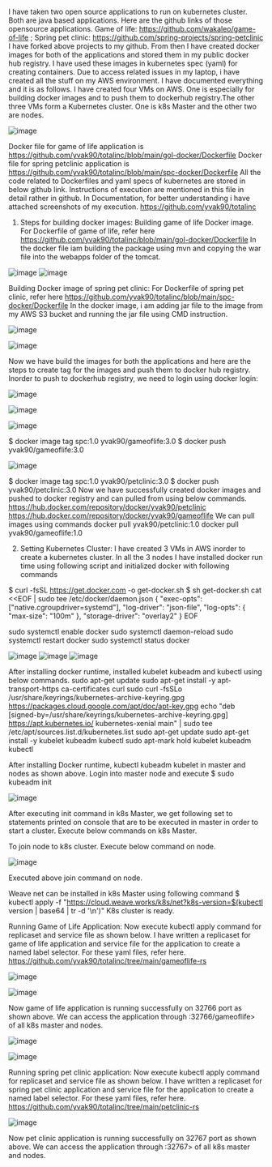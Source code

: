 
I have taken two open source applications to run on kubernetes cluster. Both are java based applications. Here are the github links of those opensource applications.
Game of life: https://github.com/wakaleo/game-of-life ; 
Spring pet clinic: https://github.com/spring-projects/spring-petclinic
I have forked above projects to my github. From then I have created docker images for both of the applications and stored them in my public docker hub registry. I have used these images in kubernetes spec (yaml) for creating containers. Due to access related issues in my laptop, i have created all the stuff on my AWS environment. I have documented everything and it is as follows.
I have created four VMs on AWS. One is especially for building docker images and to push them to dockerhub registry.The other three VMs form a Kubernetes cluster. One is k8s Master and the other two are nodes.


![image](https://user-images.githubusercontent.com/58933081/114049561-299d4600-98a9-11eb-8926-07aa6697d488.png)


 
Docker file for game of life application is https://github.com/yvak90/totalinc/blob/main/gol-docker/Dockerfile
Docker file for spring petclinic application is 
https://github.com/yvak90/totalinc/blob/main/spc-docker/Dockerfile
All the code related to Dockerfiles and yaml specs of kubernetes are stored in below github link. Instructions of execution are mentioned in this file in detail rather in github. In Documentation, for better understanding i have attached screenshots of my execution.
https://github.com/yvak90/totalinc




1. Steps for building docker images:
Building game of life Docker image. For Dockerfile of game of life, refer here https://github.com/yvak90/totalinc/blob/main/gol-docker/Dockerfile
In the docker file iam building the package using mvn and copying the war file into the webapps folder of the tomcat. 
 
![image](https://user-images.githubusercontent.com/58933081/114049784-5e110200-98a9-11eb-94c3-8de598a8d824.png)
![image](https://user-images.githubusercontent.com/58933081/114049820-65d0a680-98a9-11eb-8e5e-aa03b615109c.png)


Building Docker image of spring pet clinic:
For Dockerfile of spring pet clinic, refer here https://github.com/yvak90/totalinc/blob/main/spc-docker/Dockerfile
In the docker image, i am adding jar file to the image from my AWS S3 bucket and running the jar file using CMD instruction.
 
 ![image](https://user-images.githubusercontent.com/58933081/114049930-7b45d080-98a9-11eb-812e-2202e29d206c.png)

![image](https://user-images.githubusercontent.com/58933081/114049999-8993ec80-98a9-11eb-95aa-bf68b9583897.png)

 

Now we have build the images for both the applications and here are the steps to create tag for the images and push them to docker hub registry.
Inorder to push to dockerhub registry, we need to login using docker login:
 
![image](https://user-images.githubusercontent.com/58933081/114050055-93b5eb00-98a9-11eb-9459-27fe7594483b.png)

![image](https://user-images.githubusercontent.com/58933081/114050105-9d3f5300-98a9-11eb-9ab7-8e9f676fbc6b.png)

![image](https://user-images.githubusercontent.com/58933081/114050130-a3353400-98a9-11eb-8d7e-7045e291e8a6.png)

 
$ docker image tag spc:1.0 yvak90/gameoflife:3.0
$ docker push yvak90/gameoflife:3.0

![image](https://user-images.githubusercontent.com/58933081/114050184-adefc900-98a9-11eb-9b69-cd476a0c1a8d.png)
 
$ docker image tag spc:1.0 yvak90/petclinic:3.0
$ docker push yvak90/petclinic:3.0
Now we have successfully created docker images and pushed to docker registry and can pulled from using below commands.
https://hub.docker.com/repository/docker/yvak90/petclinic
https://hub.docker.com/repository/docker/yvak90/gameoflife
We can pull images using commands
docker pull yvak90/petclinic:1.0
docker pull yvak90/gameoflife:1.0

2. Setting Kubernetes Cluster:
I have created 3 VMs in AWS inorder to create a kubernetes cluster. In all the 3 nodes I have installed docker run time using following script and initialized docker with following commands

 $ curl -fsSL https://get.docker.com -o get-docker.sh
 $ sh get-docker.sh
cat <<EOF | sudo tee /etc/docker/daemon.json
{
  "exec-opts": ["native.cgroupdriver=systemd"],
  "log-driver": "json-file",
  "log-opts": {
    "max-size": "100m"
  },
  "storage-driver": "overlay2"
}
EOF

sudo systemctl enable docker
sudo systemctl daemon-reload
sudo systemctl restart docker
sudo systemctl status docker
 
![image](https://user-images.githubusercontent.com/58933081/114050266-bfd16c00-98a9-11eb-9fcc-c5895e2f3169.png)
![image](https://user-images.githubusercontent.com/58933081/114050304-c5c74d00-98a9-11eb-8348-51fa97e58542.png)
![image](https://user-images.githubusercontent.com/58933081/114050337-ce1f8800-98a9-11eb-9f04-d955fc46f6f1.png)
 

 

After installing docker runtime, installed kubelet kubeadm and kubectl using below commands.
sudo apt-get update
sudo apt-get install -y apt-transport-https ca-certificates curl
sudo curl -fsSLo /usr/share/keyrings/kubernetes-archive-keyring.gpg https://packages.cloud.google.com/apt/doc/apt-key.gpg
echo "deb [signed-by=/usr/share/keyrings/kubernetes-archive-keyring.gpg] https://apt.kubernetes.io/ kubernetes-xenial main" | sudo tee /etc/apt/sources.list.d/kubernetes.list
sudo apt-get update
sudo apt-get install -y kubelet kubeadm kubectl
sudo apt-mark hold kubelet kubeadm kubectl


After installing Docker runtime, kubectl kubeadm kubelet in master and nodes as shown above. Login into master node and execute
$ sudo kubeadm init
 
![image](https://user-images.githubusercontent.com/58933081/114050415-e099c180-98a9-11eb-893c-f16fa3535044.png)

After executing init command in k8s Master, we get following set to statements printed on console that are to be executed in master in order to start a cluster. Execute below commands on k8s Master. 




To join node to k8s cluster. Execute below command on node.
 
![image](https://user-images.githubusercontent.com/58933081/114050508-f4ddbe80-98a9-11eb-9cc8-7c03c928efd3.png)


Executed above join command on node.




Weave net can be installed in k8s Master using following command
$ kubectl apply -f "https://cloud.weave.works/k8s/net?k8s-version=$(kubectl version | base64 | tr -d '\n')"
K8s cluster is ready.
 

Running Game of Life Application:
Now execute kubectl apply command for replicaset and service file as shown below.  I have written a replicaset for game of life application and service file for the application to create a named label selector. For these yaml files, refer here.
https://github.com/yvak90/totalinc/tree/main/gameoflife-rs

 ![image](https://user-images.githubusercontent.com/58933081/114050661-18a10480-98aa-11eb-909a-c82cba708587.png)

![image](https://user-images.githubusercontent.com/58933081/114050691-1dfe4f00-98aa-11eb-86c6-89c32ed1794b.png)
 
Now game of life application is running successfully on 32766 port as shown above. We can access the application through <Public ipv4address>:32766/gameoflife> of all k8s master and nodes.   

![image](https://user-images.githubusercontent.com/58933081/114051094-6f0e4300-98aa-11eb-8404-3bad171febe7.png)

![image](https://user-images.githubusercontent.com/58933081/114051140-77ff1480-98aa-11eb-82ab-a293a49f805c.png)


Running spring pet clinic application:
Now execute kubectl apply command for replicaset and service file as shown below.  I have written a replicaset for spring pet clinic application and service file for the application to create a named label selector. For these yaml files, refer here.
https://github.com/yvak90/totalinc/tree/main/petclinic-rs

![image](https://user-images.githubusercontent.com/58933081/114051373-aa107680-98aa-11eb-84b0-130fbd30694a.png)

 
Now pet clinic application is running successfully on 32767 port as shown above. We can access the application through <Public ipv4address>:32767> of all k8s master and nodes.

 



